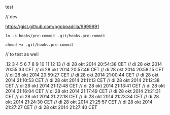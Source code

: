 test

// dev

https://gist.github.com/pgpbpadilla/9999991

`ln -s hooks/pre-commit .git/hooks.pre-commit`

`chmod +x .git/hooks.pre-commit`

// to test as well

.12
3
4
5
6
7
8
9
10
11
12
13
// di 28 okt 2014 20:54:38 CET
// di 28 okt 2014 20:55:33 CET
// di 28 okt 2014 20:57:46 CET
// di 28 okt 2014 20:58:15 CET
// di 28 okt 2014 20:59:27 CET
// di 28 okt 2014 21:00:44 CET
// di 28 okt 2014 21:10:53 CET
// di 28 okt 2014 21:11:13 CET
// di 28 okt 2014 21:12:38 CET
// di 28 okt 2014 21:12:48 CET
// di 28 okt 2014 21:13:41 CET
// di 28 okt 2014 21:16:04 CET
// di 28 okt 2014 21:17:49 CET
// di 28 okt 2014 21:21:31 CET
// di 28 okt 2014 21:22:18 CET
// di 28 okt 2014 21:23:34 CET
// di 28 okt 2014 21:24:30 CET
// di 28 okt 2014 21:25:57 CET
// di 28 okt 2014 21:27:27 CET
// di 28 okt 2014 21:27:40 CET
